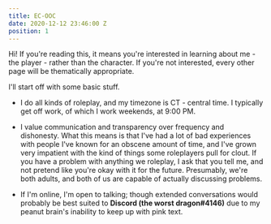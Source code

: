 ```yaml
---
title: EC-OOC
date: 2020-12-12 23:46:00 Z
position: 1
---
```


Hi! If you're reading this, it means you're interested in learning about me - the player - rather than the character. If you're not interested, every other page will be thematically appropriate.

I'll start off with some basic stuff.

* I do all kinds of roleplay, and my timezone is CT - central time. I typically get off work, of which I work weekends,  at 9:00 PM.

* I value communication and transparency over frequency and dishonesty. What this means is that I've had a lot of bad experiences with people I've known for an obscene amount of time, and I've grown very impatient with the kind of things some roleplayers pull for clout. If you have a problem with anything we roleplay, I ask that you tell me, and not pretend like you're okay with it for the future.  Presumably, we're both adults, and both of us are capable of actually discussing problems. 

* If I'm online, I'm open to talking; though extended conversations would probably be best suited to **Discord (the worst dragon#4146)** due to my peanut brain's inability to keep up with pink text.  